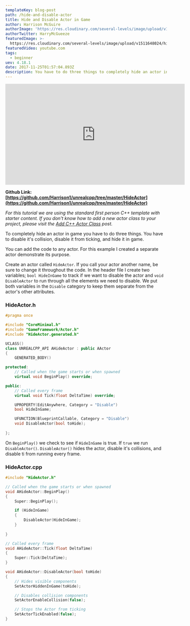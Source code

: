 ```yaml
---
templateKey: blog-post
path: /hide-and-disable-actor
title: Hide and Disable Actor in Game
author: Harrison McGuire
authorImage: 'https://res.cloudinary.com/several-levels/image/upload/v1511952457/harrison-mcguire_c8hczw.jpg'
authorTwitter: HarryMcGueeze
featuredImage: >-
  https://res.cloudinary.com/several-levels/image/upload/v1511648024/hide-actor_s19bm6.jpg
featuredVideo: youtube.com
tags:
  - beginner
uev: 4.18.1
date: 2017-11-25T01:57:04.893Z
description: You have to do three things to completely hide an actor in game
---
```

<iframe width="560" height="315" src="https://www.youtube.com/embed/lIY6zFL95hE" frameborder="0" allowfullscreen></iframe>

**Github Link: [https://github.com/Harrison1/unrealcpp/tree/master/HideActor](https://github.com/Harrison1/unrealcpp/tree/master/HideActor)**

*For this tutorial we are using the standard first person C++ template with starter content. If you don't know how to add a new actor class to your project, please visit the [Add C++ Actor Class](/add-actor-class) post.*

To completely hide an actor in game you have to do three things. You have to disable it's collision, disable it from ticking, and hide it in game.

You can add the code to any actor. For this example I created a separate actor demonstrate its purpose.

Create an actor called `HideActor`. If you call your actor another name, be sure to change it throughout the code. In the header file I create two variables; `bool HideInGame` to track if we want to disable the actor and `void DisableActor` to run through all the elements we need to disable.
We put both variables in the `Disable` category to keep them separate from the actor's other attributes.

### HideActor.h
```cpp
#pragma once

#include "CoreMinimal.h"
#include "GameFramework/Actor.h"
#include "HideActor.generated.h"

UCLASS()
class UNREALCPP_API AHideActor : public AActor
{
	GENERATED_BODY()

protected:
	// Called when the game starts or when spawned
	virtual void BeginPlay() override;

public:	
	// Called every frame
	virtual void Tick(float DeltaTime) override;

	UPROPERTY(EditAnywhere, Category = "Disable")
	bool HideInGame;

	UFUNCTION(BlueprintCallable, Category = "Disable")
	void DisableActor(bool toHide);
	
};

```

On `BeginPlay()` we check to see if `HideInGame` is true. If `true` we run `DisableActor()`. `DisableActor()` hides the actor, disable it's collisions, and disable ti from running every frame.

### HideActor.cpp
```cpp
#include "HideActor.h"

// Called when the game starts or when spawned
void AHideActor::BeginPlay()
{
	Super::BeginPlay();

	if (HideInGame)
	{ 
		DisableActor(HideInGame); 
	}
	
}

// Called every frame
void AHideActor::Tick(float DeltaTime)
{
	Super::Tick(DeltaTime);
}

void AHideActor::DisableActor(bool toHide) 
{
	// Hides visible components
	SetActorHiddenInGame(toHide);

	// Disables collision components
	SetActorEnableCollision(false);

	// Stops the Actor from ticking
	SetActorTickEnabled(false);
}
```
